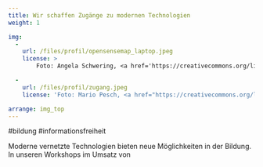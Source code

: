 ```yaml
---
title: Wir schaffen Zugänge zu modernen Technologien
weight: 1

img:
  -
    url: /files/profil/opensensemap_laptop.jpeg
    license: >
        Foto: Angela Schwering, <a href='https://creativecommons.org/licenses/by/2.0/'>CC BY 4.0</a>

  -
    url: /files/profil/zugang.jpeg
    license: 'Foto: Mario Pesch, <a href="https://creativecommons.org/licenses/by/4.0/">CC BY 4.0</a>'

arrange: img_top
---
```


#bildung
#informationsfreiheit

Moderne vernetzte Technologien bieten neue Möglichkeiten in der Bildung. In unseren Workshops im Umsatz von 

